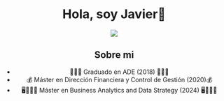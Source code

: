 <div align="center">
<h1 align="center">Hola, soy Javier👋</h1>
<div align="center">
<img src="https://www.muylinux.com/wp-content/uploads/2019/06/bigdata.jpg" />


## Sobre mi

- 👨🏻‍🎓 Graduado en ADE (2018) 👨🏻‍🎓
- ​💰​ Máster en Dirección Financiera y Control de Gestión (2020) ​💰​
- 🖥️​🧑🏻‍💼​ Máster en Business Analytics and Data Strategy (2024) 🖥️​🧑🏻‍💼​

<br>
